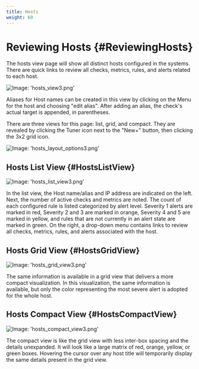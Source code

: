```yaml
---
title: Hosts
weight: 60
---
```


# Reviewing Hosts {#ReviewingHosts}

The hosts view page will show all distinct hosts configured in the systems.  There are quick links to review all checks, metrics, rules, and alerts related to each host.

![Image: 'hosts_view3.png'](/images/circonus/hosts_view3.png)

Aliases for Host names can be created in this view by clicking on the Menu for the host and choosing "edit alias". After adding an alias, the check's actual target is appended, in parentheses.

There are three views for this page: list, grid, and compact. They are revealed by clicking the Tuner icon next to the "New+" button, then clicking the 3x2 grid icon.

![Image: 'hosts_layout_options3.png'](/images/circonus/hosts_layout_options3.png)

## Hosts List View {#HostsListView}

![Image: 'hosts_list_view3.png'](/images/circonus/hosts_list_view3.png)

In the list view, the Host name/alias and IP address are indicated on the left. Next, the number of active checks and metrics are noted.  The count of each configured rule is listed categorized by alert level.  Severity 1 alerts are marked in red, Severity 2 and 3 are marked in orange, Severity 4 and 5 are marked in yellow, and rules that are not currently in an alert state are marked in green.  On the right, a drop-down menu contains links to review all checks, metrics, rules, and alerts associated with the host.

## Hosts Grid View {#HostsGridView}

![Image: 'hosts_grid_view3.png'](/images/circonus/hosts_grid_view3.png)

The same information is available in a grid view that delivers a more compact visualization.  In this visualization, the same information is available, but only the color representing the most severe alert is adopted for the whole host.

## Hosts Compact View {#HostsCompactView}

![Image: 'hosts_compact_view3.png'](/images/circonus/hosts_compact_view3.png)

The compact view is like the grid view with less inter-box spacing and the details unexpanded.  It will look like a large matrix of red, orange, yellow, or green boxes.  Hovering the cursor over any host title will temporarily display the same details present in the grid view.
